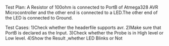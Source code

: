 Test Plan: A Resistor of 100ohm is connected to PortB of Atmega328 AVR
Microcontroller and the other end is connected to a LED.The other end of
the LED is connected to Ground.

Test Cases: 1)Check whether the headerfile supports avr. 2)Make sure
that PortB is declared as the Input. 3)Check whether the Probe is in
High level or Low level. 4)Show the Result ,whether LED Blinks or Not
